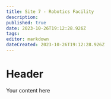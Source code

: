 ```yaml
---
title: Site 7 - Robotics Facility
description: 
published: true
date: 2023-10-26T19:12:28.926Z
tags: 
editor: markdown
dateCreated: 2023-10-26T19:12:28.926Z
---
```


# Header
Your content here